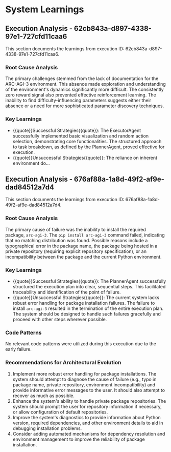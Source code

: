 # System Learnings

## Execution Analysis - 62cb843a-d897-4338-97e1-727cfd11caa6

This section documents the learnings from execution ID: 62cb843a-d897-4338-97e1-727cfd11caa6.

### Root Cause Analysis

The primary challenges stemmed from the lack of documentation for the ARC-AGI-3 environment. This absence made exploration and understanding of the environment's dynamics significantly more difficult.  The consistently zero reward signal also prevented effective reinforcement learning.  The inability to find difficulty-influencing parameters suggests either their absence or a need for more sophisticated parameter discovery techniques.

### Key Learnings

*   {{quote}}Successful Strategies{{quote}}: The ExecutorAgent successfully implemented basic visualization and random action selection, demonstrating core functionalities.  The structured approach to task breakdown, as defined by the PlannerAgent, proved effective for execution.
*   {{quote}}Unsuccessful Strategies{{quote}}: The reliance on inherent environment do...

## Execution Analysis - 676af88a-1a8d-49f2-af9e-dad84512a7d4

This section documents the learnings from execution ID: 676af88a-1a8d-49f2-af9e-dad84512a7d4.

### Root Cause Analysis

The primary cause of failure was the inability to install the required package, `arc-agi-3`.  The `pip install arc-agi-3` command failed, indicating that no matching distribution was found.  Possible reasons include a typographical error in the package name, the package being hosted in a private repository (requiring explicit repository specification), or an incompatibility between the package and the current Python environment.

### Key Learnings

*   {{quote}}Successful Strategies{{quote}}: The PlannerAgent successfully structured the execution plan into clear, sequential steps. This facilitated traceability and identification of the point of failure.
*   {{quote}}Unsuccessful Strategies{{quote}}:  The current system lacks robust error handling for package installation failures.  The failure to install `arc-agi-3` resulted in the termination of the entire execution plan.  The system should be designed to handle such failures gracefully and proceed with other steps wherever possible.

### Code Patterns

No relevant code patterns were utilized during this execution due to the early failure.

### Recommendations for Architectural Evolution

1.  Implement more robust error handling for package installations. The system should attempt to diagnose the cause of failure (e.g., typo in package name, private repository, environment incompatibility) and provide informative error messages to the user.  It should also attempt to recover as much as possible.
2.  Enhance the system's ability to handle private package repositories.  The system should prompt the user for repository information if necessary, or allow configuration of default repositories.
3.  Improve the system's diagnostics to provide information about Python version, required dependencies, and other environment details to aid in debugging installation problems.
4.  Consider adding automated mechanisms for dependency resolution and environment management to improve the reliability of package installation.